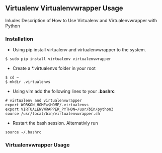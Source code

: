 ## Virtualenv Virtualenvwrapper Usage

Inludes Description of How to Use Virtualenv and Virtualenvwrapper with Python

### Installation

* Using pip install virtualenv and virtualenvwrapper to the system.

```shell
$ sudo pip install virtualenv virtualenvwrapper
```

* Create a *.virtualenvs folder in your root

```shell
$ cd ~
$ mkdir .virtualenvs
```

* Using vim add the following lines to your **.bashrc**

```shell
# virtualenv and virtualenvwrapper
export WORKON_HOME=$HOME/.virtualenvs
export VIRTUALENVWRAPPER_PYTHON=/usr/bin/python3
source /usr/local/bin/virtualenvwrapper.sh
```

* Restart the bash session. Alternativly run

```shell
source ~/.bashrc
```

### Virtualenvwrapper Usage



